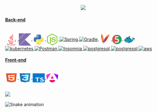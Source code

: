##
<div align="center">
  <a href="https://github.com/giovanni-cerqueira">
  <img height="180em" src="https://github-readme-stats.vercel.app/api/top-langs/?username=giovanni-cerqueira&layout=compact&langs_count=7&theme=dracula"/>
</div>
<h4>Back-end</h4>
<div style="display: inline_block"><br>
  <img align="center" alt="Java" height="40" width="40" src="https://raw.githubusercontent.com/devicons/devicon/master/icons/java/java-plain.svg">
  <img align="center" alt="Kotlin" height="40" width="40" src="https://raw.githubusercontent.com/devicons/devicon/master/icons/kotlin/kotlin-plain.svg">
  <img align="center" alt="Python" height="40" width="40" src="https://raw.githubusercontent.com/devicons/devicon/master/icons/python/python-original.svg">
  <img align="center" alt="nodejs" height="40" width="40" src="https://raw.githubusercontent.com/devicons/devicon/master/icons/nodejs/nodejs-original.svg">
  <img align="center" alt="Spring" height="40" width="40" src="https://www.vectorlogo.zone/logos/springio/springio-icon.svg">
  <img src="https://www.vectorlogo.zone/logos/gradle/gradle-ar21.svg" alt="Gradle" title="Gradle" align="center" height="40" width="80">
  <img src="Logos-Conhecimentos/Maven.png" alt="Maven" title="Maven" align="center" height="40" width="40">
  <img src="Logos-Conhecimentos/Junit.png" alt="Junit" title="Junit" align="center" height="30" width="30">
  <img align="center" alt="docker" height="40" width="40" src="https://raw.githubusercontent.com/devicons/devicon/master/icons/docker/docker-original.svg">
  <img align="center" alt="kubernetes" height="40" width="40" src="https://www.vectorlogo.zone/logos/kubernetes/kubernetes-icon.svg">
  <img src="https://www.vectorlogo.zone/logos/getpostman/getpostman-icon.svg" alt="Postman" title="Postman" align="center" height="40" width="40">
  <img src="https://github.com/get-icon/geticon/blob/master/icons/insomnia.svg" alt="Insomnia" title="Insomnia" align="center" height="40" width="40">
  <img align="center" alt="postgresql" height="80" width="80" src="https://www.vectorlogo.zone/logos/mysql/mysql-ar21.svg">
  <img align="center" alt="postgresql" height="30" width="30" src="https://icongr.am/devicon/postgresql-original.svg?size=128&color=currentColor">
  <img align="center" alt="aws" height="40" width="40" src="https://www.vectorlogo.zone/logos/amazon/amazon-tile.svg">
<br>
  <h4>Front-end</h4>
<br>
  <img align="center" alt="Gio-HTML" height="30" width="40" src="https://raw.githubusercontent.com/devicons/devicon/master/icons/html5/html5-original.svg">
  <img align="center" alt="Gio-CSS" height="30" width="40" src="https://raw.githubusercontent.com/devicons/devicon/master/icons/css3/css3-original.svg">
  <img align="center" alt="Gio-Ts" height="30" width="40" src="https://raw.githubusercontent.com/devicons/devicon/master/icons/typescript/typescript-plain.svg">
  <img align="center" alt="Gio-React" height="30" width="40" src="https://raw.githubusercontent.com/devicons/devicon/master/icons/angular/angular-original.svg">
  
</div>
  
  ##
 
<div> 
  <a href="https://www.linkedin.com/in/giovannicerqueira" target="_blank"><img src="https://img.shields.io/badge/-LinkedIn-%230077B5?style=for-the-badge&logo=linkedin&logoColor=white" target="_blank"></a> 
 
  ![Snake animation](https://github.com/giovanni-cerqueira/rafaballerini/blob/output/github-contribution-grid-snake.svg)
 
</div>
